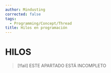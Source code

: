 ```yaml
---
author: Mindusting
corrected: false
tags:
  - Programming/Concept/Thread
title: Hilos en programación
---
```


# HILOS

> [!fail] ESTE APARTADO ESTÁ INCOMPLETO

